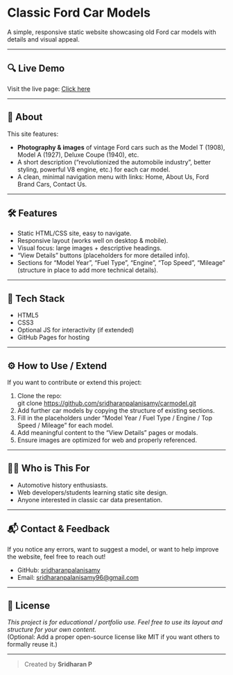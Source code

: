 # Classic Ford Car Models

A simple, responsive static website showcasing old Ford car models with details and visual appeal.

---

## 🔍 Live Demo

Visit the live page: [Click here](https://sridharanpalanisamy.github.io/carmodel/)

---

## 📖 About
This site features:
- **Photography & images** of vintage Ford cars such as the Model T (1908), Model A (1927), Deluxe Coupe (1940), etc.  
- A short description (“revolutionized the automobile industry”, better styling, powerful V8 engine, etc.) for each car model.  
- A clean, minimal navigation menu with links: Home, About Us, Ford Brand Cars, Contact Us.

---

## 🛠️ Features
- Static HTML/CSS site, easy to navigate.  
- Responsive layout (works well on desktop & mobile).  
- Visual focus: large images + descriptive headings.  
- “View Details” buttons (placeholders for more detailed info).  
- Sections for “Model Year”, “Fuel Type”, “Engine”, “Top Speed”, “Mileage” (structure in place to add more technical details).

---

## 🎯 Tech Stack
- HTML5  
- CSS3  
- Optional JS for interactivity (if extended)  
- GitHub Pages for hosting

---

## ⚙️ How to Use / Extend
If you want to contribute or extend this project:
1. Clone the repo:  
             git clone https://github.com/sridharanpalanisamy/carmodel.git
3. Add further car models by copying the structure of existing sections.  
4. Fill in the placeholders under “Model Year / Fuel Type / Engine / Top Speed / Mileage” for each model.  
5. Add meaningful content to the “View Details” pages or modals.  
6. Ensure images are optimized for web and properly referenced.

---

## 👨‍💻 Who is This For

- Automotive history enthusiasts.  
- Web developers/students learning static site design.  
- Anyone interested in classic car data presentation.

---

## 📬 Contact & Feedback

If you notice any errors, want to suggest a model, or want to help improve the website, feel free to reach out!

- GitHub: [sridharanpalanisamy](https://github.com/sridharanpalanisamy)  
- Email: sridharanpalanisamy96@gmail.com  

---

## 📝 License

*This project is for educational / portfolio use. Feel free to use its layout and structure for your own content.*  
(Optional: Add a proper open-source license like MIT if you want others to formally reuse it.)

---
> Created by **Sridharan P**
